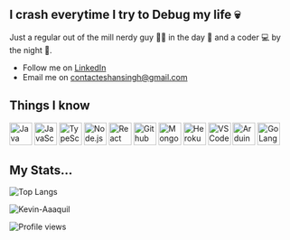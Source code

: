 ## I crash everytime I try to Debug my life 💀

Just a regular out of the mill nerdy guy :technologist: in the day :sunrise_over_mountains: and a coder :computer: by the night :night_with_stars:.

* Follow me on [LinkedIn](https://www.linkedin.com/in/-eshansingh)</br>
* Email me on contacteshansingh@gmail.com

## Things I know

<a href="#"><img width="40px" title="Java" src="https://github.com/Kevin-Aaaquil/Kevin-Aaaquil/blob/main/.github/Java.svg"/></a>
<a href="#"><img width="40px" title="JavaScript" src="https://github.com/Kevin-Aaaquil/Kevin-Aaaquil/blob/main/.github/JavaScript.svg"/></a>
<a href="#"><img width="40px" title="TypeScript" src="https://github.com/Kevin-Aaaquil/Kevin-Aaaquil/blob/main/.github/Typescript.svg"/></a>
<a href="#"><img width="40px" title="Node.js" src="https://github.com/Kevin-Aaaquil/Kevin-Aaaquil/blob/main/.github/Node-js.svg"/></a>
<a href="#"><img width="40px" title="React" src="https://github.com/Kevin-Aaaquil/Kevin-Aaaquil/blob/main/.github/React.svg"/></a>
<a href="#"><img width="40px" title="Github" src="https://github.com/Kevin-Aaaquil/Kevin-Aaaquil/blob/main/.github/Gituhub.svg"/></a>
<a href="#"><img width="40px" title="MongoDB" src="https://github.com/Kevin-Aaaquil/Kevin-Aaaquil/blob/main/.github/MongoDB.svg"/><a>
<a href="#"><img width="40px" title="Heroku" src="https://github.com/Kevin-Aaaquil/Kevin-Aaaquil/blob/main/.github/Heroku.svg"/><a>
<a href="#"><img width="40px" title="VSCode" src="https://github.com/Kevin-Aaaquil/Kevin-Aaaquil/blob/main/.github/Visual_Studio_Code.svg"/><a>
<a href="#"><img width="40px" title="Arduino" src="https://github.com/Kevin-Aaaquil/Kevin-Aaaquil/blob/main/.github/Arduino.svg"/><a>
<a href="#"><img width="40px" title="GoLang" src="https://github.com/Kevin-Aaaquil/Kevin-Aaaquil/blob/main/.github/GoLang.svg"/><a>



## My Stats...



![Top Langs](https://github-readme-stats.vercel.app/api/top-langs/?username=Kevin-Aaaquil&theme=radical&count_private=true)</br>


<p><img align="center" src="https://github-readme-streak-stats.herokuapp.com/?user=Kevin-Aaaquil&theme=radical&count_private=true" alt="Kevin-Aaaquil" /></p>
  
![Profile views](https://komarev.com/ghpvc/?username=Kevin-Aaaquil&color=blueviolet)





